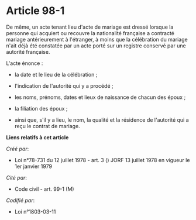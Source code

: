# Article 98-1

De même, un acte tenant lieu d'acte de mariage est dressé lorsque la personne qui acquiert ou recouvre la nationalité
française a contracté mariage antérieurement à l'étranger, à moins que la célébration du mariage n'ait déjà été constatée par
un acte porté sur un registre conservé par une autorité française.

L'acte énonce :

- la date et le lieu de la célébration ;

- l'indication de l'autorité qui y a procédé ;

- les noms, prénoms, dates et lieux de naissance de chacun des époux ;

- la filiation des époux ;

- ainsi que, s'il y a lieu, le nom, la qualité et la résidence de l'autorité qui a reçu le contrat de mariage.

**Liens relatifs à cet article**

_Créé par_:

  - Loi n°78-731 du 12 juillet 1978 - art. 3 () JORF 13 juillet 1978 en vigueur le 1er janvier 1979

_Cité par_:

  - Code civil - art. 99-1 (M)

_Codifié par_:

  - Loi n°1803-03-11
